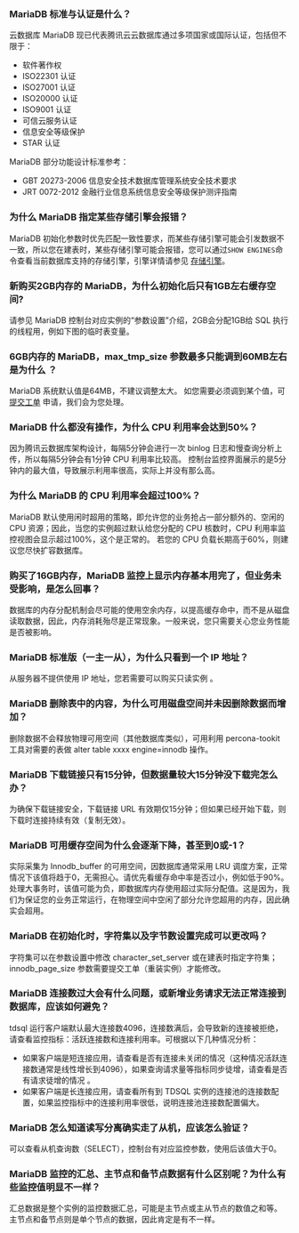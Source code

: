 
### MariaDB 标准与认证是什么？
云数据库 MariaDB 现已代表腾讯云云数据库通过多项国家或国际认证，包括但不限于：
- 软件著作权
- ISO22301 认证
- ISO27001 认证
- ISO20000 认证
- ISO9001 认证
- 可信云服务认证
- 信息安全等级保护
- STAR 认证

MariaDB 部分功能设计标准参考：
- GBT 20273-2006 信息安全技术数据库管理系统安全技术要求
- JRT 0072-2012 金融行业信息系统信息安全等级保护测评指南

### 为什么 MariaDB 指定某些存储引擎会报错？
MariaDB 初始化参数时优先匹配一致性要求，而某些存储引擎可能会引发数据不一致，所以您在建表时，某些存储引擎可能会报错，您可以通过`SHOW ENGINES`命令查看当前数据库支持的存储引擎，引擎详情请参见 [存储引擎](https://intl.cloud.tencent.com/document/product/237/5276)。

### 新购买2GB内存的 MariaDB，为什么初始化后只有1GB左右缓存空间?
请参见 MariaDB 控制台对应实例的“参数设置”介绍，2GB会分配1GB给 SQL 执行的线程用，例如下图的临时表变量。

### 6GB内存的 MariaDB，max_tmp_size 参数最多只能调到60MB左右是为什么 ？
MariaDB 系统默认值是64MB，不建议调整太大。
如您需要必须调到某个值，可 [提交工单](https://console.cloud.tencent.com/workorder/category) 申请，我们会为您处理。

### MariaDB 什么都没有操作，为什么 CPU 利用率会达到50%？
因为腾讯云数据库架构设计，每隔5分钟会进行一次 binlog 日志和慢查询分析上传，所以每隔5分钟会有1分钟 CPU 利用率比较高。
控制台监控界面展示的是5分钟内的最大值，导致展示利用率很高，实际上并没有那么高。

### 为什么 MariaDB 的 CPU 利用率会超过100%？
MariaDB 默认使用闲时超用的策略，即允许您的业务抢占一部分额外的、空闲的 CPU 资源；因此，当您的实例超过默认给您分配的 CPU 核数时，CPU 利用率监控视图会显示超过100%，这个是正常的。
若您的 CPU 负载长期高于60%，则建议您尽快扩容数据库。

### 购买了16GB内存，MariaDB 监控上显示内存基本用完了，但业务未受影响，是怎么回事？
数据库的内存分配机制会尽可能的使用空余内存，以提高缓存命中，而不是从磁盘读取数据，因此，内存消耗殆尽是正常现象。一般来说，您只需要关心您业务性能是否被影响。

### MariaDB 标准版（一主一从），为什么只看到一个 IP 地址？
从服务器不提供使用 IP 地址，您若需要可以购买只读实例 。

### MariaDB 删除表中的内容，为什么可用磁盘空间并未因删除数据而增加？
删除数据不会释放物理可用空间（其他数据库类似），可用利用 percona-tookit 工具对需要的表做 alter table xxxx engine=innodb 操作。

### MariaDB 下载链接只有15分钟，但数据量较大15分钟没下载完怎么办？
为确保下载链接安全，下载链接 URL 有效期仅15分钟；但如果已经开始下载，则下载时连接持续有效（复制无效）。

### MariaDB 可用缓存空间为什么会逐渐下降，甚至到0或-1？
实际采集为 Innodb_buffer 的可用空间，因数据库通常采用 LRU 调度方案，正常情况下该值将趋于0，无需担心。请优先看缓存命中率是否过小，例如低于90%。 
处理大事务时，该值可能为负，即数据库内存使用超过实际分配值。这是因为，我们为保证您的业务正常运行，在物理空间中空闲了部分允许您超用的内存，因此确实会超用。

### MariaDB 在初始化时，字符集以及字节数设置完成可以更改吗？
字符集可以在参数设置中修改 character_set_server 或在建表时指定字符集；innodb_page_size 参数需要提交工单（重装实例）才能修改。

### MariaDB 连接数过大会有什么问题，或新增业务请求无法正常连接到数据库，应该如何避免？
tdsql 运行客户端默认最大连接数4096，连接数满后，会导致新的连接被拒绝，请查看监控指标：活跃连接数和连接利用率。可根据以下几种情况分析：
- 如果客户端是短连接应用，请查看是否有连接未关闭的情况（这种情况活跃连接数通常是线性增长到4096），如果查询请求量等指标同步徒增，请查看是否有请求徒增的情况 。
- 如果客户端是长连接应用，请查看所有到 TDSQL 实例的连接池的连接数配置，如果监控指标中的连接利用率很低，说明连接池连接数配置偏大。

### MariaDB 怎么知道读写分离确实走了从机，应该怎么验证？
可以查看从机查询数（SELECT），控制台有对应监控参数，使用后该值大于0。

### MariaDB 监控的汇总、主节点和备节点数据有什么区别呢？为什么有些监控值明显不一样？
汇总数据是整个实例的监控数据汇总，可能是主节点或主从节点的数值之和等。
主节点和备节点则是单个节点的数据，因此肯定是有不一样。

